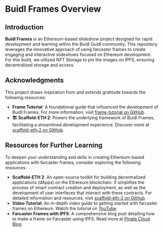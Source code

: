 # Buidl Frames Overview

## Introduction

**Buidl Frames** is an Ethereum-based slideshow project designed for rapid development and learning within the Buidl Guidl community. This repository leverages the innovative approach of using farcaster frames to create engaging and interactive slideshows focused on Ethereum development. For this build, we utilized NFT Storage to pin the images on IPFS, ensuring decentralized storage and access.

## Acknowledgments

This project draws inspiration from and extends gratitude towards the following resources:

- **Frame Tutorial**: A foundational guide that influenced the development of Buidl Frames. For more information, visit [frame-tutorial on GitHub](https://github.com/PinataCloud/frame-tutorial).
- **🏗 Scaffold-ETH 2**: Powers the underlying framework of Buidl Frames, facilitating a streamlined development experience. Discover more at [scaffold-eth-2 on GitHub](https://github.com/scaffold-eth/scaffold-eth-2).

## Resources for Further Learning

To deepen your understanding and skills in creating Ethereum-based applications with farcaster frames, consider exploring the following resources:

- **Scaffold-ETH 2**: An open-source toolkit for building decentralized applications (dApps) on the Ethereum blockchain. It simplifies the process of smart contract creation and deployment, as well as the development of user interfaces that interact with these contracts. For detailed information and resources, visit [scaffold-eth-2 on GitHub](https://github.com/scaffold-eth/scaffold-eth-2).
- **Video Tutorial**: An in-depth video guide to getting started with farcaster frames on Ethereum. Watch the tutorial on [YouTube](https://www.youtube.com/watch?v=wUt5NjXHSO4).
- **Farcaster Frames with IPFS**: A comprehensive blog post detailing how to make a frame on Farcaster using IPFS. Read more at [Pinata Cloud Blog](https://www.pinata.cloud/blog/how-to-make-a-frame-on-farcaster-using-ipfs).
